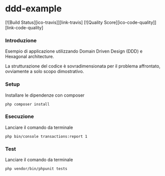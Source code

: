 ddd-example
===============================

[![Build Status][ico-travis]][link-travis]
[![Quality Score][ico-code-quality]][link-code-quality]

### Introduzione

Esempio di applicazione utilizzando Domain Driven Design (DDD) e Hexagonal architecture.

La strutturazione del codice è sovradimensionata per il problema affrontato,
ovviamente a solo scopo dimostrativo.

### Setup

Installare le dipendenze con composer

```
php composer install
```

### Esecuzione

Lanciare il comando da terminale

```
php bin/console transactions:report 1
```

### Test

Lanciare il comando da terminale

```
php vendor/bin/phpunit tests
```
